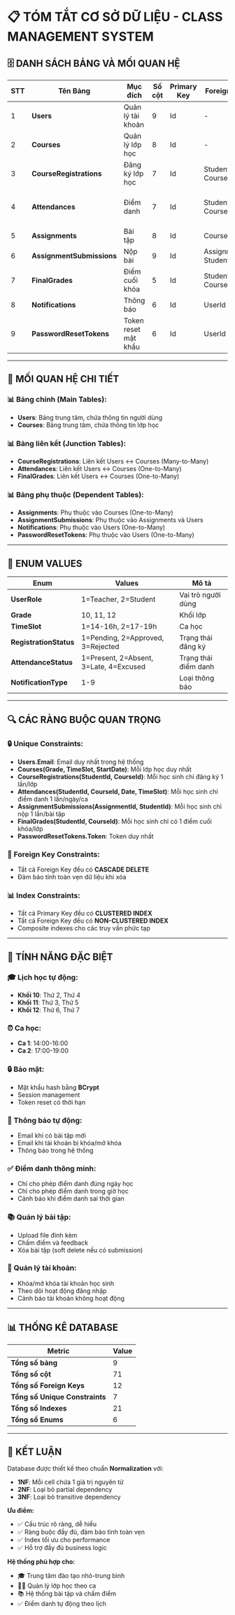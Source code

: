 # 📋 TÓM TẮT CƠ SỞ DỮ LIỆU - CLASS MANAGEMENT SYSTEM

## 🗄️ **DANH SÁCH BẢNG VÀ MỐI QUAN HỆ**

| **STT** | **Tên Bảng**              | **Mục đích**         | **Số cột** | **Primary Key** | **Foreign Keys**        | **Unique Constraints**                |
| ------- | ------------------------- | -------------------- | ---------- | --------------- | ----------------------- | ------------------------------------- |
| 1       | **Users**                 | Quản lý tài khoản    | 9          | Id              | -                       | Email                                 |
| 2       | **Courses**               | Quản lý lớp học      | 8          | Id              | -                       | (Grade, TimeSlot, StartDate)          |
| 3       | **CourseRegistrations**   | Đăng ký lớp học      | 7          | Id              | StudentId, CourseId     | (StudentId, CourseId)                 |
| 4       | **Attendances**           | Điểm danh            | 7          | Id              | StudentId, CourseId     | (StudentId, CourseId, Date, TimeSlot) |
| 5       | **Assignments**           | Bài tập              | 8          | Id              | CourseId                | -                                     |
| 6       | **AssignmentSubmissions** | Nộp bài              | 9          | Id              | AssignmentId, StudentId | (AssignmentId, StudentId)             |
| 7       | **FinalGrades**           | Điểm cuối khóa       | 5          | Id              | StudentId, CourseId     | (StudentId, CourseId)                 |
| 8       | **Notifications**         | Thông báo            | 6          | Id              | UserId                  | -                                     |
| 9       | **PasswordResetTokens**   | Token reset mật khẩu | 6          | Id              | UserId                  | Token                                 |

---

## 🔗 **MỐI QUAN HỆ CHI TIẾT**

### **📊 Bảng chính (Main Tables):**

- **Users**: Bảng trung tâm, chứa thông tin người dùng
- **Courses**: Bảng trung tâm, chứa thông tin lớp học

### **📊 Bảng liên kết (Junction Tables):**

- **CourseRegistrations**: Liên kết Users ↔ Courses (Many-to-Many)
- **Attendances**: Liên kết Users ↔ Courses (One-to-Many)
- **FinalGrades**: Liên kết Users ↔ Courses (One-to-Many)

### **📊 Bảng phụ thuộc (Dependent Tables):**

- **Assignments**: Phụ thuộc vào Courses (One-to-Many)
- **AssignmentSubmissions**: Phụ thuộc vào Assignments và Users
- **Notifications**: Phụ thuộc vào Users (One-to-Many)
- **PasswordResetTokens**: Phụ thuộc vào Users (One-to-Many)

---

## 🎯 **ENUM VALUES**

| **Enum**               | **Values**                             | **Mô tả**            |
| ---------------------- | -------------------------------------- | -------------------- |
| **UserRole**           | 1=Teacher, 2=Student                   | Vai trò người dùng   |
| **Grade**              | 10, 11, 12                             | Khối lớp             |
| **TimeSlot**           | 1=14-16h, 2=17-19h                     | Ca học               |
| **RegistrationStatus** | 1=Pending, 2=Approved, 3=Rejected      | Trạng thái đăng ký   |
| **AttendanceStatus**   | 1=Present, 2=Absent, 3=Late, 4=Excused | Trạng thái điểm danh |
| **NotificationType**   | 1-9                                    | Loại thông báo       |

---

## 🔍 **CÁC RÀNG BUỘC QUAN TRỌNG**

### **🔒 Unique Constraints:**

- **Users.Email**: Email duy nhất trong hệ thống
- **Courses(Grade, TimeSlot, StartDate)**: Mỗi lớp học duy nhất
- **CourseRegistrations(StudentId, CourseId)**: Mỗi học sinh chỉ đăng ký 1 lần/lớp
- **Attendances(StudentId, CourseId, Date, TimeSlot)**: Mỗi học sinh chỉ điểm danh 1 lần/ngày/ca
- **AssignmentSubmissions(AssignmentId, StudentId)**: Mỗi học sinh chỉ nộp 1 lần/bài tập
- **FinalGrades(StudentId, CourseId)**: Mỗi học sinh chỉ có 1 điểm cuối khóa/lớp
- **PasswordResetTokens.Token**: Token duy nhất

### **🔗 Foreign Key Constraints:**

- Tất cả Foreign Key đều có **CASCADE DELETE**
- Đảm bảo tính toàn vẹn dữ liệu khi xóa

### **📊 Index Constraints:**

- Tất cả Primary Key đều có **CLUSTERED INDEX**
- Tất cả Foreign Key đều có **NON-CLUSTERED INDEX**
- Composite indexes cho các truy vấn phức tạp

---

## 🚀 **TÍNH NĂNG ĐẶC BIỆT**

### **🎓 Lịch học tự động:**

- **Khối 10**: Thứ 2, Thứ 4
- **Khối 11**: Thứ 3, Thứ 5
- **Khối 12**: Thứ 6, Thứ 7

### **⏰ Ca học:**

- **Ca 1**: 14:00-16:00
- **Ca 2**: 17:00-19:00

### **🔒 Bảo mật:**

- Mật khẩu hash bằng **BCrypt**
- Session management
- Token reset có thời hạn

### **📧 Thông báo tự động:**

- Email khi có bài tập mới
- Email khi tài khoản bị khóa/mở khóa
- Thông báo trong hệ thống

### **✅ Điểm danh thông minh:**

- Chỉ cho phép điểm danh đúng ngày học
- Chỉ cho phép điểm danh trong giờ học
- Cảnh báo khi điểm danh sai thời gian

### **📚 Quản lý bài tập:**

- Upload file đính kèm
- Chấm điểm và feedback
- Xóa bài tập (soft delete nếu có submission)

### **👥 Quản lý tài khoản:**

- Khóa/mở khóa tài khoản học sinh
- Theo dõi hoạt động đăng nhập
- Cảnh báo tài khoản không hoạt động

---

## 📊 **THỐNG KÊ DATABASE**

| **Metric**                     | **Value** |
| ------------------------------ | --------- |
| **Tổng số bảng**               | 9         |
| **Tổng số cột**                | 71        |
| **Tổng số Foreign Keys**       | 12        |
| **Tổng số Unique Constraints** | 7         |
| **Tổng số Indexes**            | 21        |
| **Tổng số Enums**              | 6         |

---

## 🎯 **KẾT LUẬN**

Database được thiết kế theo chuẩn **Normalization** với:

- **1NF**: Mỗi cell chứa 1 giá trị nguyên tử
- **2NF**: Loại bỏ partial dependency
- **3NF**: Loại bỏ transitive dependency

**Ưu điểm:**

- ✅ Cấu trúc rõ ràng, dễ hiểu
- ✅ Ràng buộc đầy đủ, đảm bảo tính toàn vẹn
- ✅ Index tối ưu cho performance
- ✅ Hỗ trợ đầy đủ business logic

**Hệ thống phù hợp cho:**

- 🎓 Trung tâm đào tạo nhỏ-trung bình
- 👨‍🏫 Quản lý lớp học theo ca
- 📚 Hệ thống bài tập và chấm điểm
- ✅ Điểm danh tự động theo lịch
